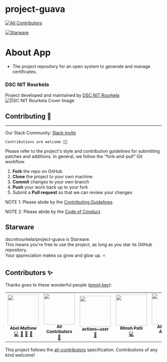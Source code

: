 # project-guava

<!-- ALL-CONTRIBUTORS-BADGE:START - Do not remove or modify this section -->
[![All Contributors](https://img.shields.io/badge/all_contributors-5-orange.svg?style=flat-square)](#contributors-)
<!-- ALL-CONTRIBUTORS-BADGE:END -->

[![Starware](https://img.shields.io/badge/Starware-⭐-black?labelColor=f9b00d)](https://github.com/zepfietje/starware)

# About App

- The project repository for an open system to generate and manage certificates.

### DSC NIT Rourkela

Project developed and maintained by [DSC NIT Rourkela](https://dscnitrourkela.org/)
![DSC NIT Rourkela Cover Image](./RepoCover.png)

## Contributing 🎃

---

Our Slack Community: [Slack Invite](http://bit.ly/NITRDevs) <br>

`Contributions are welcome 🎉🎉`

Please refer to the project's style and contribution guidelines for submitting patches and additions. In general, we follow the "fork-and-pull" Git workflow.

1.  **Fork** the repo on GitHub
2.  **Clone** the project to your own machine
3.  **Commit** changes to your own branch
4.  **Push** your work back up to your fork
5.  Submit a **Pull request** so that we can review your changes

NOTE 1: Please abide by the [Contributing Guidelines](https://github.com/dscnitrourkela/project-guave/blob/master/CONTRIBUTING.md).

NOTE 2: Please abide by the [Code of Conduct](https://github.com/dscnitrourkela/project-guava/blob/master/CODE_OF_CONDUCT.md).

## Starware

dscnitrourkela/project-guava is Starware.  
This means you're free to use the project, as long as you star its GitHub repository.  
Your appreciation makes us grow and glow up. ⭐

## Contributors ✨

Thanks goes to these wonderful people ([emoji key](https://allcontributors.org/docs/en/emoji-key)):

<!-- ALL-CONTRIBUTORS-LIST:START - Do not remove or modify this section -->
<!-- prettier-ignore-start -->
<!-- markdownlint-disable -->
<table>
  <tr>
    <td align="center"><a href="https://github.com/DesignrKnight"><img src="https://avatars0.githubusercontent.com/u/27865704?v=4?s=100" width="100px;" alt=""/><br /><sub><b>Abel Mathew</b></sub></a><br /><a href="https://github.com/dscnitrourkela/project-guava/commits?author=DesignrKnight" title="Code">💻</a> <a href="#ideas-DesignrKnight" title="Ideas, Planning, & Feedback">🤔</a> <a href="#maintenance-DesignrKnight" title="Maintenance">🚧</a> <a href="#ideas-DesignrKnight" title="Ideas, Planning, & Feedback">🤔</a></td>
    <td align="center"><a href="https://allcontributors.org"><img src="https://avatars1.githubusercontent.com/u/46410174?v=4?s=100" width="100px;" alt=""/><br /><sub><b>All Contributors</b></sub></a><br /><a href="#tool-all-contributors" title="Tools">🔧</a></td>
    <td align="center"><a href="https://github.com/actions"><img src="https://avatars1.githubusercontent.com/u/65916846?v=4?s=100" width="100px;" alt=""/><br /><sub><b>actions-user</b></sub></a><br /><a href="#tool-actions-user" title="Tools">🔧</a></td>
    <td align="center"><a href="https://github.com/riteshsp2000"><img src="https://avatars3.githubusercontent.com/u/56112399?v=4?s=100" width="100px;" alt=""/><br /><sub><b>Ritesh Patil</b></sub></a><br /><a href="https://github.com/dscnitrourkela/project-guava/commits?author=riteshsp2000" title="Code">💻</a></td>
    <td align="center"><a href="https://abhibhaw.co"><img src="https://avatars.githubusercontent.com/u/39991296?v=4?s=100" width="100px;" alt=""/><br /><sub><b>Abhibhaw Asthana</b></sub></a><br /><a href="https://github.com/dscnitrourkela/project-guava/pulls?q=is%3Apr+reviewed-by%3Aabhibhaw" title="Reviewed Pull Requests">👀</a></td>
  </tr>
</table>

<!-- markdownlint-restore -->
<!-- prettier-ignore-end -->

<!-- ALL-CONTRIBUTORS-LIST:END -->

This project follows the [all-contributors](https://github.com/all-contributors/all-contributors) specification. Contributions of any kind welcome!
